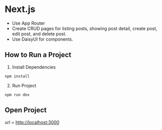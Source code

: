 # Next.js
- Use App Router
- Create CRUD pages for listing posts, showing post detail, create post, edit
post, and delete post.
- Use DaisyUI for components.

## How to Run a Project
1. Install Dependencies
```
npm install
```
2. Run Project
```
npm run dev
```

## Open Project
url = [http://localhost:3000](http://localhost:3000)